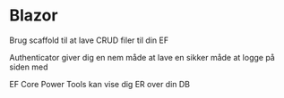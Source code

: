 <h1>Blazor</h1>

<p>Brug scaffold til at lave CRUD filer til din EF</p>
<p>Authenticator giver dig en nem måde at lave en sikker måde at logge på siden med</p>
<p>EF Core Power Tools kan vise dig ER over din DB</p>
